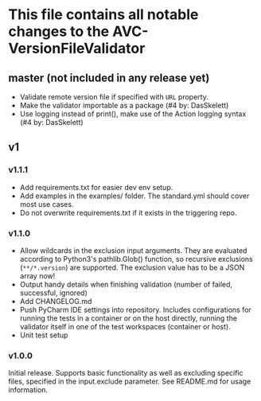# This file contains all notable changes to the AVC-VersionFileValidator

## master (not included in any release yet)
* Validate remote version file if specified with `URL` property.
* Make the validator importable as a package (#4 by: DasSkelett)
* Use logging instead of print(), make use of the Action logging syntax (#4 by: DasSkelett)


## v1
### v1.1.1
* Add requirements.txt for easier dev env setup.
* Add examples in the examples/ folder. The standard.yml should cover most use cases.
* Do not overwrite requirements.txt if it exists in the triggering repo.

### v1.1.0
* Allow wildcards in the exclusion input arguments. They are evaluated according to Python3's pathlib.Glob() function,
    so recursive exclusions (`**/*.version`) are supported. The exclusion value has to be a JSON array now!
* Output handy details when finishing validation (number of failed, successful, ignored)
* Add CHANGELOG.md
* Push PyCharm IDE settings into repository.
    Includes configurations for running the tests in a container or on the host directly,
    running the validator itself in one of the test workspaces (container or host).
* Unit test setup

### v1.0.0
Initial release.
Supports basic functionality as well as excluding specific files, specified in the input.exclude parameter.
See README.md for usage information.
